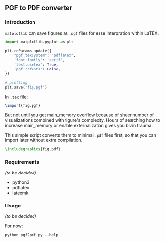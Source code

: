 ## PGF to PDF converter

### Introduction

`matplotlib` can save figures as `.pgf` files for ease intergration within LaTEX.

```python
import matplotlib.pyplot as plt

plt.rcParams.update({
    "pgf.texsystem": "pdflatex",
    'font.family': 'serif',
    'text.usetex': True,
    'pgf.rcfonts': False,
})

# plotting
plt.save('fig.pgf')
```

In `.tex` file:
```latex
\import{fig.pgf}
```

But not until you get main_memory overflow because of sheer number of visualizations combined with figure's complexity.
Hours of searching how to increase main_memory or enable externalization gives you brain trauma.


This simple script converts them to minimal `.pdf` files first, so that you can import later without extra compilation.

```latex
\includegraphics{fig.pdf}
```

### Requirements

*(to be decided)*
- python3
- pdflatex
- latexmk

### Usage

*(to be decided)*

For now:
```terminal
python pgf2pdf.py --help
```
